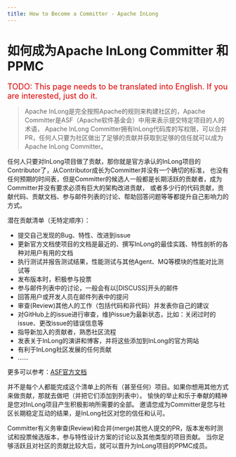 ```yaml
---
title: How to Become a Committer - Apache InLong
---
```


# 如何成为Apache InLong Committer 和 PPMC

<font color="#dd0000" size="4">TODO: This page needs to be translated into English. If you are interested, just do it.</font>

> Apache InLong是完全按照Apache的规则来构建社区的，Apache Committer是ASF（Apache软件基金会）中用来表示提交特定项目的人的术语，
Apache InLong Committer拥有InLong代码库的写权限，可以合并PR，任何人只要为社区做出了足够的贡献并获取到足够的信任就可以成为Apache InLong Committer。

任何人只要对InLong项目做了贡献，那你就是官方承认的InLong项目的Contributor了，从Contributor成长为Committer并没有一个确切的标准，
也没有任何预期的时间表，但是Committer的候选人一般都是长期活跃的贡献者，成为Committer并没有要求必须有巨大的架构改进贡献，
或者多少行的代码贡献，贡献代码、贡献文档、参与邮件列表的讨论、帮助回答问题等等都提升自己影响力的方式。

潜在贡献清单（无特定顺序）：
- 提交自己发现的Bug、特性、改进到issue
- 更新官方文档使项目的文档是最近的、撰写InLong的最佳实践、特性剖析的各种对用户有用的文档
- 执行测试并报告测试结果，性能测试与其他Agent、MQ等模块的性能对比测试等
- 发布版本时，积极参与投票
- 参与邮件列表中的讨论，一般会有以[DISCUSS]开头的邮件
- 回答用户或开发人员在邮件列表中的提问
- 审查(Review)其他人的工作（包括代码和非代码）并发表你自己的建议
- 对GitHub上的issue进行审查，维护issue为最新状态，比如：关闭过时的issue、更改issue的错误信息等
- 指导新加入的贡献者，熟悉社区流程
- 发表关于InLong的演讲和博客，并将这些添加到InLong的官方网站
- 有利于InLong社区发展的任何贡献
- ......

更多可以参考：[ASF官方文档](https://community.apache.org/contributors/)

并不是每个人都能完成这个清单上的所有（甚至任何）项目。如果你想用其他方式来做贡献，那就去做吧（并把它们添加到列表中）。
愉快的举止和乐于奉献的精神是您对InLong项目产生积极影响所需要的全部。
邀请您成为Committer是您与社区长期稳定互动的结果，是InLong社区对您的信任和认可。

Committer有义务审查(Review)和合并(merge)其他人提交的PR，版本发布时测试和投票候选版本，参与特性设计方案的讨论以及其他类型的项目贡献。
当你足够活跃且对社区的贡献比较大后，就可以晋升为InLong项目的PPMC成员。
